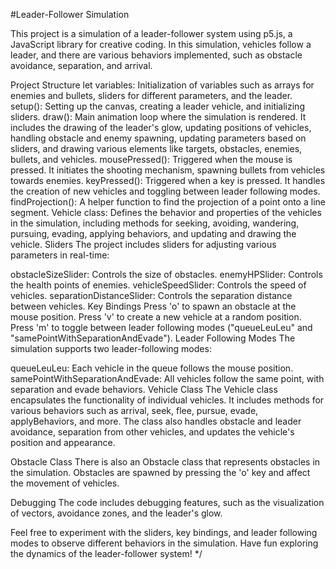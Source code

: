 #Leader-Follower Simulation

This project is a simulation of a leader-follower system using p5.js, a JavaScript library for creative coding. In this simulation, vehicles follow a leader, and there are various behaviors implemented, such as obstacle avoidance, separation, and arrival.

Project Structure
let variables: Initialization of variables such as arrays for enemies and bullets, sliders for different parameters, and the leader.
setup(): Setting up the canvas, creating a leader vehicle, and initializing sliders.
draw(): Main animation loop where the simulation is rendered. It includes the drawing of the leader's glow, updating positions of vehicles, handling obstacle and enemy spawning, updating parameters based on sliders, and drawing various elements like targets, obstacles, enemies, bullets, and vehicles.
mousePressed(): Triggered when the mouse is pressed. It initiates the shooting mechanism, spawning bullets from vehicles towards enemies.
keyPressed(): Triggered when a key is pressed. It handles the creation of new vehicles and toggling between leader following modes.
findProjection(): A helper function to find the projection of a point onto a line segment.
Vehicle class: Defines the behavior and properties of the vehicles in the simulation, including methods for seeking, avoiding, wandering, pursuing, evading, applying behaviors, and updating and drawing the vehicle.
Sliders
The project includes sliders for adjusting various parameters in real-time:

obstacleSizeSlider: Controls the size of obstacles.
enemyHPSlider: Controls the health points of enemies.
vehicleSpeedSlider: Controls the speed of vehicles.
separationDistanceSlider: Controls the separation distance between vehicles.
Key Bindings
Press 'o' to spawn an obstacle at the mouse position.
Press 'v' to create a new vehicle at a random position.
Press 'm' to toggle between leader following modes ("queueLeuLeu" and "samePointWithSeparationAndEvade").
Leader Following Modes
The simulation supports two leader-following modes:

queueLeuLeu: Each vehicle in the queue follows the mouse position.
samePointWithSeparationAndEvade: All vehicles follow the same point, with separation and evade behaviors.
Vehicle Class
The Vehicle class encapsulates the functionality of individual vehicles. It includes methods for various behaviors such as arrival, seek, flee, pursue, evade, applyBehaviors, and more. The class also handles obstacle and leader avoidance, separation from other vehicles, and updates the vehicle's position and appearance.

Obstacle Class
There is also an Obstacle class that represents obstacles in the simulation. Obstacles are spawned by pressing the 'o' key and affect the movement of vehicles.

Debugging
The code includes debugging features, such as the visualization of vectors, avoidance zones, and the leader's glow.

Feel free to experiment with the sliders, key bindings, and leader following modes to observe different behaviors in the simulation. Have fun exploring the dynamics of the leader-follower system! */
